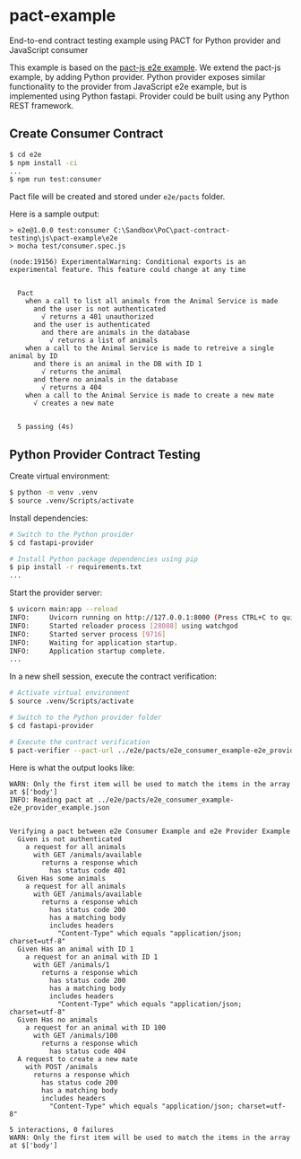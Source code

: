 # pact-example
End-to-end contract testing example using PACT for Python provider and JavaScript consumer

This example is based on the [pact-js e2e example](https://github.com/pact-foundation/pact-js/tree/master/examples/e2e). We extend the pact-js example, by adding Python provider. Python provider exposes similar functionality to the provider from JavaScript e2e example, but is implemented using Python fastapi. Provider could be built using any Python REST framework.

## Create Consumer Contract

```bash
$ cd e2e
$ npm install -ci
...
$ npm run test:consumer
```

Pact file will be created and stored under `e2e/pacts` folder.

Here is a sample output:

```
> e2e@1.0.0 test:consumer C:\Sandbox\PoC\pact-contract-testing\js\pact-example\e2e
> mocha test/consumer.spec.js

(node:19156) ExperimentalWarning: Conditional exports is an experimental feature. This feature could change at any time


  Pact
    when a call to list all animals from the Animal Service is made
      and the user is not authenticated
        √ returns a 401 unauthorized
      and the user is authenticated
        and there are animals in the database
          √ returns a list of animals
    when a call to the Animal Service is made to retreive a single animal by ID
      and there is an animal in the DB with ID 1
        √ returns the animal
      and there no animals in the database
        √ returns a 404
    when a call to the Animal Service is made to create a new mate
      √ creates a new mate


  5 passing (4s)
```



## Python Provider Contract Testing

Create virtual environment:

```bash
$ python -m venv .venv
$ source .venv/Scripts/activate
```

Install dependencies:

```bash
# Switch to the Python provider
$ cd fastapi-provider

# Install Python package dependencies using pip
$ pip install -r requirements.txt
...
```

Start the provider server:

```bash
$ uvicorn main:app --reload
INFO:     Uvicorn running on http://127.0.0.1:8000 (Press CTRL+C to quit)
INFO:     Started reloader process [28088] using watchgod
INFO:     Started server process [9716]
INFO:     Waiting for application startup.
INFO:     Application startup complete.
...
```

In a new shell session, execute the contract verification:

```bash
# Activate virtual environment
$ source .venv/Scripts/activate

# Switch to the Python provider folder
$ cd fastapi-provider

# Execute the contract verification
$ pact-verifier --pact-url ../e2e/pacts/e2e_consumer_example-e2e_provider_example.json --provider-base-url=http://localhost:8000 --provider-states-setup-url http://127.0.0.1:8000/fixture
```

Here is what the output looks like:

```
WARN: Only the first item will be used to match the items in the array at $['body']
INFO: Reading pact at ../e2e/pacts/e2e_consumer_example-e2e_provider_example.json


Verifying a pact between e2e Consumer Example and e2e Provider Example
  Given is not authenticated
    a request for all animals
      with GET /animals/available
        returns a response which
          has status code 401
  Given Has some animals
    a request for all animals
      with GET /animals/available
        returns a response which
          has status code 200
          has a matching body
          includes headers
            "Content-Type" which equals "application/json; charset=utf-8"
  Given Has an animal with ID 1
    a request for an animal with ID 1
      with GET /animals/1
        returns a response which
          has status code 200
          has a matching body
          includes headers
            "Content-Type" which equals "application/json; charset=utf-8"
  Given Has no animals
    a request for an animal with ID 100
      with GET /animals/100
        returns a response which
          has status code 404
  A request to create a new mate
    with POST /animals
      returns a response which
        has status code 200
        has a matching body
        includes headers
          "Content-Type" which equals "application/json; charset=utf-8"

5 interactions, 0 failures
WARN: Only the first item will be used to match the items in the array at $['body']
```

